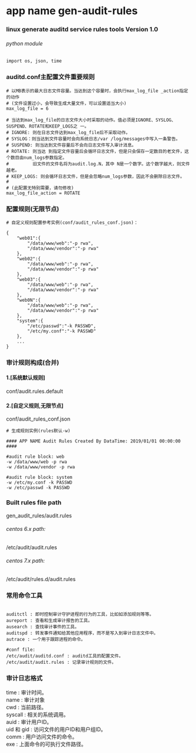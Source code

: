 # app name gen-audit-rules
### linux generate auditd service rules tools Version 1.0  

###### python module
```
import os, json, time
```

### auditd.conf主配置文件重要规则
```
# 以MB表示的最大日志文件容量。当达到这个容量时，会执行max_log_file _action指定的动作
# (文件设置过小，会导致生成大量文件，可以设置适当大小)
max_log_file = 6 

# 当达到max_log_file的日志文件大小时采取的动作。值必须是IGNORE、SYSLOG、SUSPEND、ROTATE和KEEP_LOGS之 一。
# IGNORE: 则在日志文件达到max_log_file后不采取动作。
# SYSLOG：则当达到文件容量时会向系统日志/var /log/messages中写入一条警告。
# SUSPEND: 则当达到文件容量后不会向日志文件写入审计消息。
# ROTATE: 则当达 到指定文件容量后会循环日志文件，但是只会保存一定数目的老文件，这个数目由num_logs参数指定。
#         旧文件的文件名将为audit.log.N，其中 N是一个数字。这个数字越大，则文件越老。
# KEEP_LOGS: 则会循环日志文件，但是会忽略num_logs参数，因此不会删除日志文件。
#
# (此配置无特别需要，请勿修改)
max_log_file_action = ROTATE

```

### 配置规则(无限节点)

```
# 自定义规则配置参考实例(conf/audit_rules_conf.json)：

{
    "web01":{
        "/data/www/web":"-p rwa",
        "/data/www/vendor":"-p rwa"
    },
    "web02":{
        "/data/www/web":"-p rwa",
        "/data/www/vendor":"-p rwa"
    },
    "web03":{
        "/data/www/web":"-p rwa",
        "/data/www/vendor":"-p rwa"
    },
    "web0N":{
        "/data/www/web":"-p rwa",
        "/data/www/vendor":"-p rwa"
    },
    "system":{
        "/etc/passwd":"-k PASSWD",
        "/etc/my.conf":"-k PASSWD"
    },
    ...
}
```

### 审计规则构成(合并)

#### 1.[系统默认规则]
conf/audit.rules.default

#### 2.[自定义规则,无限节点]
conf/audit_rules_conf.json

```
# 生成规则实例(rules默认-w)

#### APP NAME Audit Rules Created By DataTime: 2019/01/01 00:00:00 ####

#audit rule block: web
-w /data/www/web -p rwa
-w /data/www/vendor -p rwa

#audit rule block: system
-w /etc/my.conf -k PASSWD
-w /etc/passwd -k PASSWD

```

### Built rules file path
gen_audit_rules/audit.rules

###### centos 6.x path:
/etc/audit/audit.rules

###### centos 7.x path:
/etc/audit/rules.d/audit.rules

### 常用命令工具

```

auditctl : 即时控制审计守护进程的行为的工具，比如如添加规则等等。    
aureport : 查看和生成审计报告的工具。  
ausearch : 查找审计事件的工具。  
auditspd : 转发事件通知给其他应用程序，而不是写入到审计日志文件中。  
autrace : 一个用于跟踪进程的命令。  

#conf file:
/etc/audit/auditd.conf : auditd工具的配置文件。  
/etc/audit/audit.rules : 记录审计规则的文件。

```

### 审计日志格式

time : 审计时间。  
name : 审计对象  
cwd : 当前路径。  
syscall : 相关的系统调用。  
auid : 审计用户ID。  
uid 和 gid : 访问文件的用户ID和用户组ID。  
comm : 用户访问文件的命令。  
exe : 上面命令的可执行文件路径。  

